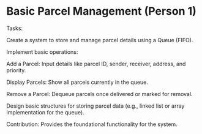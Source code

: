 # Basic Parcel Management (Person 1)
Tasks:

Create a system to store and manage parcel details using a Queue (FIFO).

Implement basic operations:

Add a Parcel: Input details like parcel ID, sender, receiver, address, and priority.

Display Parcels: Show all parcels currently in the queue.

Remove a Parcel: Dequeue parcels once delivered or marked for removal.

Design basic structures for storing parcel data (e.g., linked list or array implementation for the queue).

Contribution: Provides the foundational functionality for the system.
